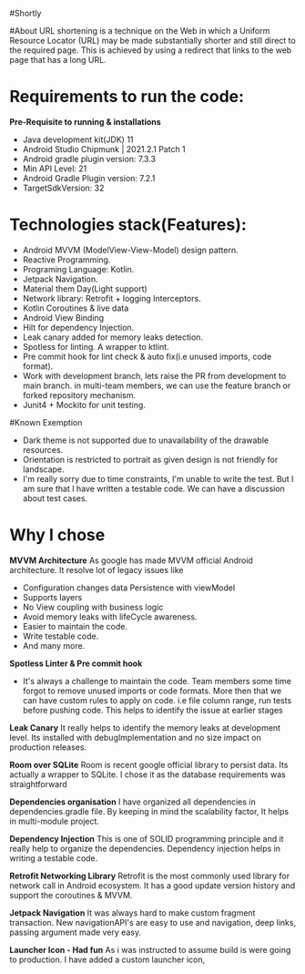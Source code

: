 #Shortly

#About
URL shortening is a technique on the Web in which a Uniform Resource Locator (URL) may be made substantially shorter and still direct to the required page. This is achieved by using a redirect that links to the web page that has a long URL.

# Requirements to run the code:

**Pre-Requisite to running & installations**

- Java development kit(JDK) 11
- Android Studio Chipmunk | 2021.2.1 Patch 1
- Android gradle plugin version: 7.3.3
- Min API Level: 21
- Android Gradle Plugin version: 7.2.1
- TargetSdkVersion: 32

# Technologies stack(Features):

- Android MVVM (ModelView-View-Model) design pattern.
- Reactive Programming.
- Programing Language: Kotlin.
- Jetpack Navigation.
- Material them Day(Light support)
- Network library: Retrofit + logging Interceptors.
- Kotlin Coroutines & live data
- Android View Binding
- Hilt for dependency Injection.
- Leak canary added for memory leaks detection.
- Spotless for linting. A wrapper to ktlint.
- Pre commit hook for lint check & auto fix(i.e unused imports, code format).
- Work with development branch, lets raise the PR from development to main branch. in multi-team members, we can use the feature branch or forked repository mechanism.
- Junit4 + Mockito for unit testing.

#Known Exemption

- Dark theme is not supported due to unavailability of the drawable resources.
- Orientation is restricted to portrait as given design is not friendly for landscape.
- I'm really sorry due to time constraints, I'm unable to write the test. But I am sure that I have written a testable code. We can have a discussion about test cases. 

# Why I chose

**MVVM Architecture**
As google has made MVVM official Android architecture. It resolve lot of legacy issues like
- Configuration changes data Persistence with viewModel
- Supports layers
- No View coupling with business logic
- Avoid memory leaks with lifeCycle awareness.
- Easier to maintain the code.
- Write testable code.
- And many more.

**Spotless Linter & Pre commit hook**
- It's always a challenge to maintain the code. Team members some time forgot to remove unused imports or code formats. More then that we can have custom rules to apply on code. i.e file column range, run tests before pushing code. This helps to identify the issue at earlier stages

**Leak Canary**
It really helps to identify the memory leaks at development level. Its installed with debugImplementation and no size impact on production releases.

**Room over SQLite**
Room is recent google official library to persist data. Its actually a wrapper to SQLite. I chose it as the database requirements was straightforward

**Dependencies organisation**
I have organized all dependencies in dependencies.gradle file. By keeping in mind the scalability factor, It helps in multi-module project.

**Dependency Injection**
This is one of SOLID programming principle and it really help to organize the dependencies. Dependency injection helps in writing a testable code.

**Retrofit Networking Library**
Retrofit is the most commonly used library for network call in Android ecosystem. It has a good update version history and support the coroutines & MVVM.

**Jetpack Navigation**
It was always hard to make custom fragment transaction. New navigationAPI's are easy to use and navigation, deep links, passing argument made very easy.

**Launcher Icon - Had fun**
As i was instructed to assume build is were going to production. I have added a custom launcher icon,


